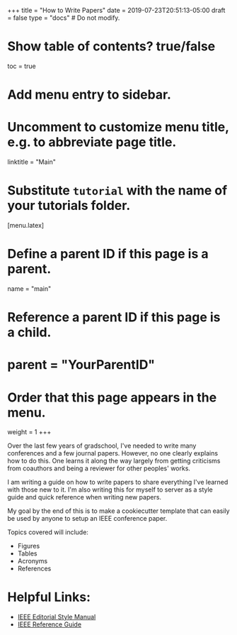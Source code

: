 +++
title = "How to Write Papers"
date = 2019-07-23T20:51:13-05:00
draft = false
type = "docs"  # Do not modify.

# Show table of contents? true/false
toc = true

# Add menu entry to sidebar.

# Uncomment to customize menu title, e.g. to abbreviate page title.
linktitle = "Main"

# Substitute `tutorial` with the name of your tutorials folder.
[menu.latex]
  # Define a parent ID if this page is a parent.
  name = "main"
  
  # Reference a parent ID if this page is a child.
  # parent = "YourParentID"
  
  # Order that this page appears in the menu.
  weight = 1
+++

Over the last few years of gradschool, I've needed to write many conferences and a few journal papers.
However, no one clearly explains how to do this. 
One learns it along the way largely from getting criticisms from coauthors and being a reviewer for other peoples' works. 

I am writing a guide on how to write papers to share everything I've learned with those new to it. 
I'm also writing this for myself to server as a style guide and quick reference when writing new papers.

 My goal by the end of this is to make a cookiecutter template that can easily be used by anyone to setup an IEEE conference paper. 
 
 Topics covered will include:
 
 * Figures
 * Tables
 * Acronyms
 * References 
 
 
 # Helpful Links:
 
 * [IEEE Editorial Style Manual](https://www.ieee.org/content/dam/ieee-org/ieee/web/org/conferences/style_references_manual.pdf)
 * [IEEE Reference Guide](https://ieeeauthorcenter.ieee.org/wp-content/uploads/IEEE-Reference-Guide.pdf)
